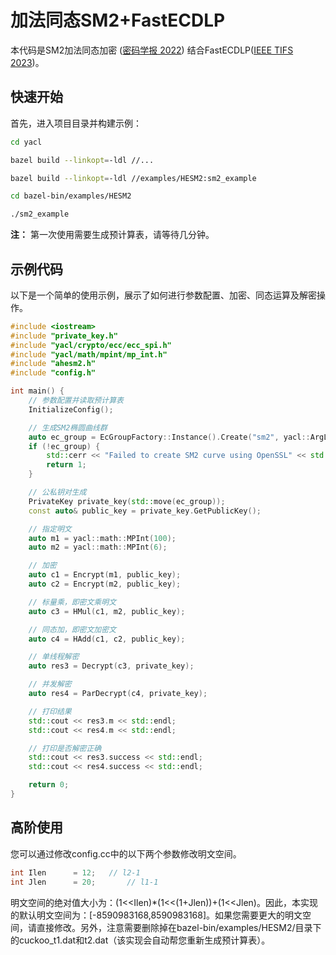 # 加法同态SM2+FastECDLP

本代码是SM2加法同态加密 ([密码学报 2022](http://www.jcr.cacrnet.org.cn/CN/10.13868/j.cnki.jcr.000532)) 结合FastECDLP([IEEE TIFS 2023](https://ieeexplore.ieee.org/document/10145804))。

## 快速开始

首先，进入项目目录并构建示例：

```bash
cd yacl

bazel build --linkopt=-ldl //...

bazel build --linkopt=-ldl //examples/HESM2:sm2_example

cd bazel-bin/examples/HESM2

./sm2_example
```

**注：** 第一次使用需要生成预计算表，请等待几分钟。

## 示例代码

以下是一个简单的使用示例，展示了如何进行参数配置、加密、同态运算及解密操作。

```cpp
#include <iostream>
#include "private_key.h"
#include "yacl/crypto/ecc/ecc_spi.h"
#include "yacl/math/mpint/mp_int.h"
#include "ahesm2.h"
#include "config.h"

int main() {
    // 参数配置并读取预计算表
    InitializeConfig();

    // 生成SM2椭圆曲线群
    auto ec_group = EcGroupFactory::Instance().Create("sm2", yacl::ArgLib = "openssl");
    if (!ec_group) {
        std::cerr << "Failed to create SM2 curve using OpenSSL" << std::endl;
        return 1;
    }

    // 公私钥对生成
    PrivateKey private_key(std::move(ec_group));
    const auto& public_key = private_key.GetPublicKey();

    // 指定明文
    auto m1 = yacl::math::MPInt(100); 
    auto m2 = yacl::math::MPInt(6);

    // 加密
    auto c1 = Encrypt(m1, public_key);
    auto c2 = Encrypt(m2, public_key);

    // 标量乘，即密文乘明文
    auto c3 = HMul(c1, m2, public_key);

    // 同态加，即密文加密文
    auto c4 = HAdd(c1, c2, public_key);

    // 单线程解密
    auto res3 = Decrypt(c3, private_key);

    // 并发解密
    auto res4 = ParDecrypt(c4, private_key);

    // 打印结果
    std::cout << res3.m << std::endl;
    std::cout << res4.m << std::endl;

    // 打印是否解密正确
    std::cout << res3.success << std::endl;
    std::cout << res4.success << std::endl;

    return 0;
}
```

## 高阶使用

您可以通过修改config.cc中的以下两个参数修改明文空间。

```cpp
int Ilen      = 12;   // l2-1
int Jlen      = 20;       // l1-1
```

明文空间的绝对值大小为：(1<<Ilen)*(1<<(1+Jlen))+(1<<Jlen)。因此，本实现的默认明文空间为：[-8590983168,8590983168]。如果您需要更大的明文空间，请直接修改。另外，注意需要删除掉在bazel-bin/examples/HESM2/目录下的cuckoo_t1.dat和t2.dat（该实现会自动帮您重新生成预计算表）。
